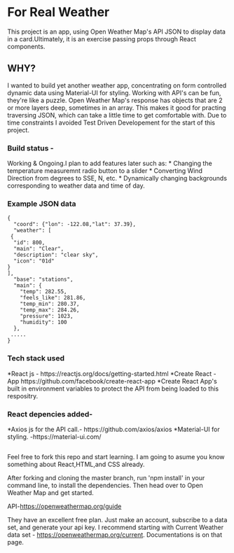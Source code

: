 
<h1>For Real Weather</h1>
This project is an app, using Open Weather Map's API JSON to display data in a card.Ultimately, it is an exercise passing props through React components.

<h2>WHY?</h2>
 I wanted to build yet another weather app, concentrating on form controlled dynamic data using Material-UI for styling. 
 Working with API's can be fun, they're like a puzzle. Open Weather Map's response has objects that are 2 or more layers deep, sometimes in an array. This makes it good for practing traversing JSON, which can take a little time to get comfortable with.
 Due to time constraints I avoided Test Driven Developement for the start of this project.

<h3>Build status -</h3>
Working & Ongoing.I plan to add features later such as:    
   * Changing the temperature measuremnt radio button to a slider
   * Converting Wind Direction from degrees to SSE, N, etc. 
   * Dynamically changing backgrounds corresponding to weather data and time of day.

<h3>Example JSON data</h3>

    {
      "coord": {"lon": -122.08,"lat": 37.39},
      "weather": [
     {
      "id": 800,
      "main": "Clear",
      "description": "clear sky",
      "icon": "01d"
    }
    ],
      "base": "stations",
      "main": {
        "temp": 282.55,
        "feels_like": 281.86,
        "temp_min": 280.37,
        "temp_max": 284.26,
        "pressure": 1023,
        "humidity": 100
      },
     .....
    }

<h3>Tech stack used</h3>
*React js - https://reactjs.org/docs/getting-started.html
*Create React - App https://github.com/facebook/create-react-app
*Create React App's built in environment variables to protect the API from being loaded to this respositry.

<h3>React depencies added-</h3>
*Axios js for the API call.- https://github.com/axios/axios
*Material-UI for styling. -https://material-ui.com/
    
<h2></h2>
Feel free to fork this repo and start learning. I am going to asume you know something about React,HTML,and CSS already.

After forking and cloning the master branch, run 'npm install' in your command line, to install the dependencies. Then head over to Open Weather Map and get started.

API-https://openweathermap.org/guide

They have an excellent free plan. Just make an account, subscribe to a data set, and generate your api key. I recommend starting with Current Weather data set - https://openweathermap.org/current. Documentations is on that page.

